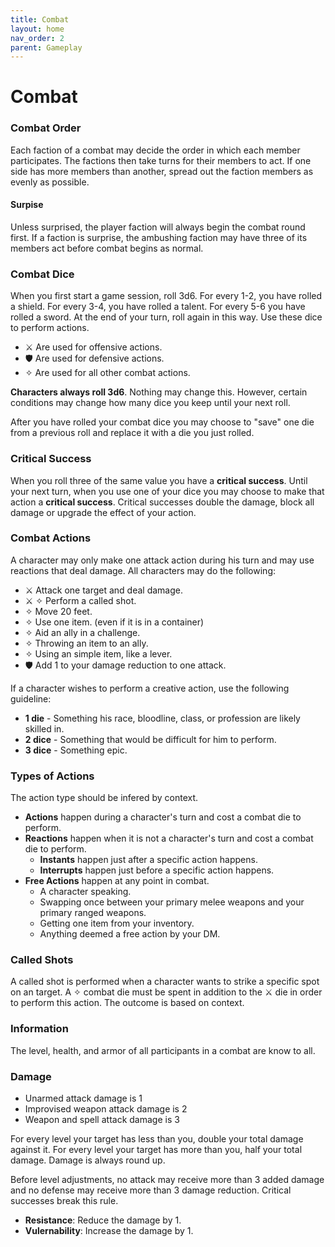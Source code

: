 ```yaml
---
title: Combat
layout: home
nav_order: 2
parent: Gameplay
---
```


# Combat


### Combat Order
Each faction of a combat may decide the order in which each member participates.  The factions then take turns for their members to act.  If one side has more members than another, spread out the faction members as evenly as possible.

#### Surpise
Unless surprised, the player faction will always begin the combat round first.  If a faction is surprise, the ambushing faction may have three of its members act before combat begins as normal.


### Combat Dice
When you first start a game session, roll 3d6.  For every 1-2, you have rolled a shield.  For every 3-4, you have rolled a talent.  For every 5-6 you have rolled a sword.  At the end of your turn, roll again in this way.  Use these dice to perform actions.

* ⚔ Are used for offensive actions.
* 🛡 Are used for defensive actions.
* ✧ Are used for all other combat actions.

**Characters always roll 3d6**.  Nothing may change this.  However, certain conditions may change how many dice you keep until your next roll.

After you have rolled your combat dice you may choose to "save" one die from a previous roll and replace it with a die you just rolled.

### Critical Success
When you roll three of the same value you have a **critical success**.  Until your next turn, when you use one of your dice you may choose to make that action a **critical success**.  Critical successes double the damage, block all damage or upgrade the effect of your action.


### Combat Actions
A character may only make one attack action during his turn and may use reactions that deal damage.  All characters may do the following:

* ⚔ Attack one target and deal damage.
* ⚔ ✧ Perform a called shot. 
* ✧ Move 20 feet.
* ✧ Use one item.  (even if it is in a container)
* ✧ Aid an ally in a challenge.
* ✧ Throwing an item to an ally.
* ✧ Using an simple item, like a lever.
* 🛡 Add 1 to your damage reduction to one attack.

If a character wishes to perform a creative action, use the following guideline:
* **1 die** - Something his race, bloodline, class, or profession are likely skilled in.
* **2 dice** - Something that would be difficult for him to perform.
* **3 dice** - Something epic.

### Types of Actions
The action type should be infered by context.
* **Actions** happen during a character's turn and cost a combat die to perform.
* **Reactions** happen when it is not a character's turn and cost a combat die to perform.
    *  **Instants** happen just after a specific action happens.
    *  **Interrupts** happen just before a specific action happens.
*  **Free Actions** happen at any point in combat.  
    *  A character speaking.
    *  Swapping once between your primary melee weapons and your primary ranged weapons.
    *  Getting one item from your inventory.
    *  Anything deemed a free action by your DM.


### Called Shots
A called shot is performed when a character wants to strike a specific spot on an target.  A ✧ combat die must be spent in addition to the ⚔ die in order to perform this action.  The outcome is based on context.


### Information
The level, health, and armor of all participants in a combat are know to all.


### Damage
* Unarmed attack damage is 1
* Improvised weapon attack damage is 2
* Weapon and spell attack damage is 3

For every level your target has less than you, double your total damage against it.  For every level your target has more than you, half your total damage.  Damage is always round up.

Before level adjustments, no attack may receive more than 3 added damage and no defense may receive more than 3 damage reduction.  Critical successes break this rule.

* **Resistance**:  Reduce the damage by 1.
* **Vulernability**:  Increase the damage by 1.
